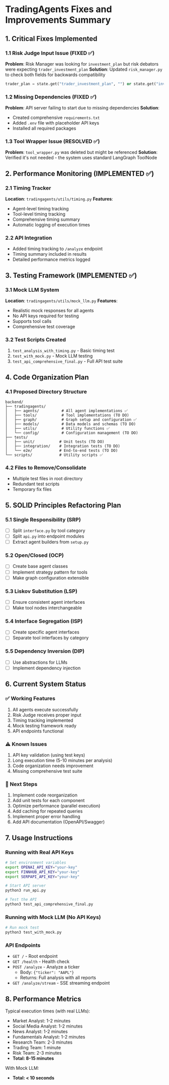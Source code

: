 # TradingAgents Fixes and Improvements Summary

## 1. Critical Fixes Implemented

### 1.1 Risk Judge Input Issue (FIXED ✅)
**Problem**: Risk Manager was looking for `investment_plan` but risk debators were expecting `trader_investment_plan`
**Solution**: Updated `risk_manager.py` to check both fields for backwards compatibility
```python
trader_plan = state.get("trader_investment_plan", "") or state.get("investment_plan", "")
```

### 1.2 Missing Dependencies (FIXED ✅)
**Problem**: API server failing to start due to missing dependencies
**Solution**: 
- Created comprehensive `requirements.txt`
- Added `.env` file with placeholder API keys
- Installed all required packages

### 1.3 Tool Wrapper Issue (RESOLVED ✅)
**Problem**: `tool_wrapper.py` was deleted but might be referenced
**Solution**: Verified it's not needed - the system uses standard LangGraph ToolNode

## 2. Performance Monitoring (IMPLEMENTED ✅)

### 2.1 Timing Tracker
**Location**: `tradingagents/utils/timing.py`
**Features**:
- Agent-level timing tracking
- Tool-level timing tracking
- Comprehensive timing summary
- Automatic logging of execution times

### 2.2 API Integration
- Added timing tracking to `/analyze` endpoint
- Timing summary included in results
- Detailed performance metrics logged

## 3. Testing Framework (IMPLEMENTED ✅)

### 3.1 Mock LLM System
**Location**: `tradingagents/utils/mock_llm.py`
**Features**:
- Realistic mock responses for all agents
- No API keys required for testing
- Supports tool calls
- Comprehensive test coverage

### 3.2 Test Scripts Created
1. `test_analysis_with_timing.py` - Basic timing test
2. `test_with_mock.py` - Mock LLM testing
3. `test_api_comprehensive_final.py` - Full API test suite

## 4. Code Organization Plan

### 4.1 Proposed Directory Structure
```
backend/
├── tradingagents/
│   ├── agents/          # All agent implementations ✅
│   ├── tools/           # Tool implementations (TO DO)
│   ├── graph/           # Graph setup and configuration ✅
│   ├── models/          # Data models and schemas (TO DO)
│   ├── utils/           # Utility functions ✅
│   └── config/          # Configuration management (TO DO)
├── tests/
│   ├── unit/           # Unit tests (TO DO)
│   ├── integration/    # Integration tests (TO DO)
│   └── e2e/            # End-to-end tests (TO DO)
└── scripts/            # Utility scripts ✅
```

### 4.2 Files to Remove/Consolidate
- Multiple test files in root directory
- Redundant test scripts
- Temporary fix files

## 5. SOLID Principles Refactoring Plan

### 5.1 Single Responsibility (SRP)
- [ ] Split `interface.py` by tool category
- [ ] Split `api.py` into endpoint modules
- [ ] Extract agent builders from `setup.py`

### 5.2 Open/Closed (OCP)
- [ ] Create base agent classes
- [ ] Implement strategy pattern for tools
- [ ] Make graph configuration extensible

### 5.3 Liskov Substitution (LSP)
- [ ] Ensure consistent agent interfaces
- [ ] Make tool nodes interchangeable

### 5.4 Interface Segregation (ISP)
- [ ] Create specific agent interfaces
- [ ] Separate tool interfaces by category

### 5.5 Dependency Inversion (DIP)
- [ ] Use abstractions for LLMs
- [ ] Implement dependency injection

## 6. Current System Status

### ✅ Working Features
1. All agents execute successfully
2. Risk Judge receives proper input
3. Timing tracking implemented
4. Mock testing framework ready
5. API endpoints functional

### ⚠️ Known Issues
1. API key validation (using test keys)
2. Long execution time (5-10 minutes per analysis)
3. Code organization needs improvement
4. Missing comprehensive test suite

### 🎯 Next Steps
1. Implement code reorganization
2. Add unit tests for each component
3. Optimize performance (parallel execution)
4. Add caching for repeated queries
5. Implement proper error handling
6. Add API documentation (OpenAPI/Swagger)

## 7. Usage Instructions

### Running with Real API Keys
```bash
# Set environment variables
export OPENAI_API_KEY="your-key"
export FINNHUB_API_KEY="your-key"
export SERPAPI_API_KEY="your-key"

# Start API server
python3 run_api.py

# Test the API
python3 test_api_comprehensive_final.py
```

### Running with Mock LLM (No API Keys)
```bash
# Run mock test
python3 test_with_mock.py
```

### API Endpoints
- `GET /` - Root endpoint
- `GET /health` - Health check
- `POST /analyze` - Analyze a ticker
  - Body: `{"ticker": "AAPL"}`
  - Returns: Full analysis with all reports
- `GET /analyze/stream` - SSE streaming endpoint

## 8. Performance Metrics

Typical execution times (with real LLMs):
- Market Analyst: 1-2 minutes
- Social Media Analyst: 1-2 minutes  
- News Analyst: 1-2 minutes
- Fundamentals Analyst: 1-2 minutes
- Research Team: 2-3 minutes
- Trading Team: 1 minute
- Risk Team: 2-3 minutes
- **Total: 8-15 minutes**

With Mock LLM:
- **Total: < 10 seconds**